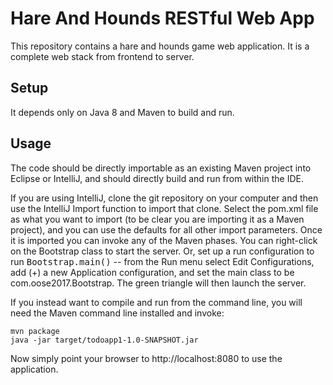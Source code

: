 Hare And Hounds RESTful Web App
=================

This repository contains a hare and hounds game web application.  It is a complete web stack from frontend to server.

Setup
-----

It depends only on Java 8 and Maven to build and run.


Usage
-----

The code should be directly importable as an existing Maven project into Eclipse or IntelliJ, and should directly build and run from within the IDE.

If you are using IntelliJ, clone the git repository on your computer and then use the IntelliJ Import function to import that clone.  Select the pom.xml file as what you want to import (to be clear you are importing it as a Maven project), and you can use the defaults for all other import parameters.  Once it is imported you can invoke any of the Maven phases.  You can right-click on the Bootstrap class to start the server.  Or, set up a run configuration to run <tt>Bootstrap.main()</tt>  -- from the Run menu select Edit Configurations, add (+) a new Application configuration, and set the main class to be com.oose2017.Bootstrap.  The green triangle will then launch the server.

If you instead want to compile and run from the command line, you will need the Maven command line installed and invoke:

```console
mvn package
java -jar target/todoapp1-1.0-SNAPSHOT.jar
```

Now simply point your browser to http://localhost:8080 to use the application.
